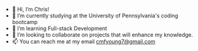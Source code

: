 - 👋 Hi, I’m Chris!
- 👀 I’m currently studying at the University of Pennsylvania's coding bootcamp 
- 🌱 I’m learning Full-stack Development
- 💞️ I’m looking to collaborate on projects that will enhance my knowledge.
- 📫 You can reach me at my email cmfyoung7@gmail.com

